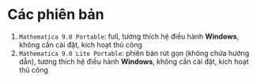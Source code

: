# Các phiên bản
1. `Mathematica 9.0 Portable`: full, tương thích hệ điều hành **Windows**, không cần cài đặt, kích hoạt thủ công
2. `Mathematica 9.0 Lite Portable`: phiên bản rút gọn (không chứa hướng dẫn), tương thích hệ điều hành **Windows**, không cần cài đặt, kích hoạt thủ công
